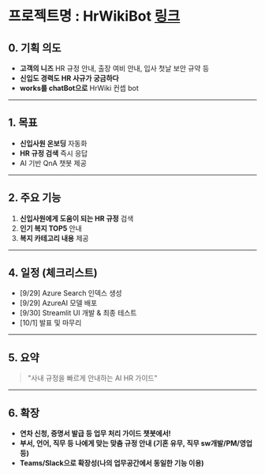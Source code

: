 # 프로젝트명 : HrWikiBot [링크](https://hrwikibot-app.azurewebsites.net/)


## 0. 기획 의도
- **고객의 니즈** HR 규정 안내, 출장 여비 안내, 입사 첫날 보안 규약 등
- **신입도 경력도 HR 사규가 궁금하다** 
- **works를 chatBot으로**  HrWiki 컨셉 bot

---

## 1. 목표
- **신입사원 온보딩** 자동화
- **HR 규정 검색** 즉시 응답
- AI 기반 QnA 챗봇 제공

---

## 2. 주요 기능
1. **신입사원에게 도움이 되는 HR 규정** 검색
2. **인기 복지 TOP5** 안내
3. **복지 카테고리 내용** 제공

---

## 4. 일정 (체크리스트)
- [9/29] Azure Search 인덱스 생성
- [9/29] AzureAI 모델 배포
- [9/30] Streamlit UI 개발 & 최종 테스트
- [10/1] 발표 및 마무리


---

## 5. 요약
> "사내 규정을 빠르게 안내하는 AI HR 가이드"

---

## 6. 확장
- **연차 신청, 증명서 발급 등 업무 처리 가이드 챗봇에서!**
- **부서, 언어, 직무 등 나에게 맞는 맞춤 규정 안내 (기혼 유무, 직무 sw개발/PM/영업 등)**
- **Teams/Slack으로 확장성(나의 업무공간에서 동일한 기능 이용)**
